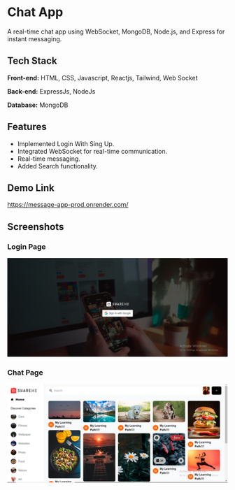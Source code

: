 
# Chat App
A real-time chat app using WebSocket, MongoDB, Node.js, and Express for instant messaging.

## Tech Stack

**Front-end:** HTML, CSS, Javascript, Reactjs, Tailwind, Web Socket 

**Back-end:**  ExpressJs, NodeJs 

**Database:**  MongoDB

 ## Features

- Implemented Login With Sing Up.
- Integrated WebSocket for real-time communication.
- Real-time messaging.
- Added Search functionality.

## Demo Link
https://message-app-prod.onrender.com/




## Screenshots
### Login Page
![login page](https://github.com/Pooja9783/share-me-app/blob/master/Source/login.png)

### Chat Page
![Home page](https://github.com/Pooja9783/share-me-app/blob/master/Source/home.png)


